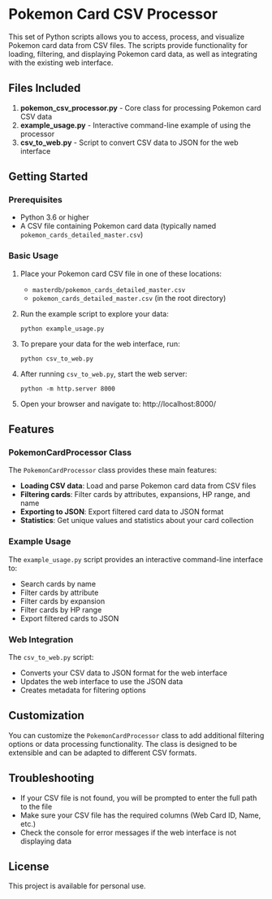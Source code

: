 # Pokemon Card CSV Processor

This set of Python scripts allows you to access, process, and visualize Pokemon card data from CSV files. The scripts provide functionality for loading, filtering, and displaying Pokemon card data, as well as integrating with the existing web interface.

## Files Included

1. **pokemon_csv_processor.py** - Core class for processing Pokemon card CSV data
2. **example_usage.py** - Interactive command-line example of using the processor
3. **csv_to_web.py** - Script to convert CSV data to JSON for the web interface

## Getting Started

### Prerequisites

- Python 3.6 or higher
- A CSV file containing Pokemon card data (typically named `pokemon_cards_detailed_master.csv`)

### Basic Usage

1. Place your Pokemon card CSV file in one of these locations:
   - `masterdb/pokemon_cards_detailed_master.csv`
   - `pokemon_cards_detailed_master.csv` (in the root directory)

2. Run the example script to explore your data:
   ```
   python example_usage.py
   ```

3. To prepare your data for the web interface, run:
   ```
   python csv_to_web.py
   ```

4. After running `csv_to_web.py`, start the web server:
   ```
   python -m http.server 8000
   ```

5. Open your browser and navigate to: http://localhost:8000/

## Features

### PokemonCardProcessor Class

The `PokemonCardProcessor` class provides these main features:

- **Loading CSV data**: Load and parse Pokemon card data from CSV files
- **Filtering cards**: Filter cards by attributes, expansions, HP range, and name
- **Exporting to JSON**: Export filtered card data to JSON format
- **Statistics**: Get unique values and statistics about your card collection

### Example Usage

The `example_usage.py` script provides an interactive command-line interface to:

- Search cards by name
- Filter cards by attribute
- Filter cards by expansion
- Filter cards by HP range
- Export filtered cards to JSON

### Web Integration

The `csv_to_web.py` script:

- Converts your CSV data to JSON format for the web interface
- Updates the web interface to use the JSON data
- Creates metadata for filtering options

## Customization

You can customize the `PokemonCardProcessor` class to add additional filtering options or data processing functionality. The class is designed to be extensible and can be adapted to different CSV formats.

## Troubleshooting

- If your CSV file is not found, you will be prompted to enter the full path to the file
- Make sure your CSV file has the required columns (Web Card ID, Name, etc.)
- Check the console for error messages if the web interface is not displaying data

## License

This project is available for personal use.